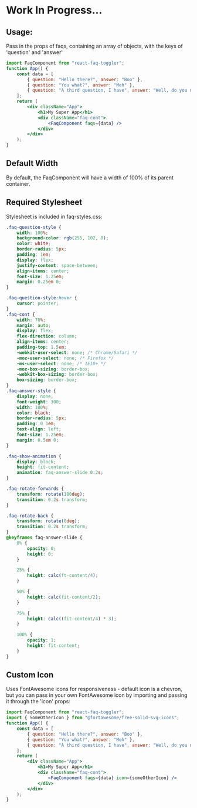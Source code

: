 # Work In Progress...

## Usage:

Pass in the props of faqs, containing an array of objects, with the keys of 'question' and 'answer'

```jsx
import FaqComponent from "react-faq-toggler";
function App() {
    const data = [
        { question: "Hello there?", answer: "Boo" },
        { question: "You what?", answer: "Meh" },
        { question: "A third question, I have", answer: "Well, do you now!" },
    ];
    return (
        <div className="App">
            <h1>My Super App</h1>
            <div className="faq-cont">
                <FaqComponent faqs={data} />
            </div>
        </div>
    );
}
```

## Default Width

By default, the FaqComponent will have a width of 100% of its parent container.

## Required Stylesheet

Stylesheet is included in faq-styles.css:

```css
.faq-question-style {
    width: 100%;
    background-color: rgb(255, 102, 0);
    color: white;
    border-radius: 5px;
    padding: 1em;
    display: flex;
    justify-content: space-between;
    align-items: center;
    font-size: 1.25em;
    margin: 0.25em 0;
}

.faq-question-style:hover {
    cursor: pointer;
}
.faq-cont {
    width: 70%;
    margin: auto;
    display: flex;
    flex-direction: column;
    align-items: center;
    padding-top: 1.5em;
    -webkit-user-select: none; /* Chrome/Safari */
    -moz-user-select: none; /* Firefox */
    -ms-user-select: none; /* IE10+ */
    -moz-box-sizing: border-box;
    -webkit-box-sizing: border-box;
    box-sizing: border-box;
}
.faq-answer-style {
    display: none;
    font-weight: 300;
    width: 100%;
    color: black;
    border-radius: 5px;
    padding: 0 1em;
    text-align: left;
    font-size: 1.25em;
    margin: 0.5em 0;
}

.faq-show-animation {
    display: block;
    height: fit-content;
    animation: faq-answer-slide 0.2s;
}

.faq-rotate-forwards {
    transform: rotate(180deg);
    transition: 0.2s transform;
}

.faq-rotate-back {
    transform: rotate(0deg);
    transition: 0.2s transform;
}
@keyframes faq-answer-slide {
    0% {
        opacity: 0;
        height: 0;
    }

    25% {
        height: calc(ft-content/4);
    }

    50% {
        height: calc(fit-content/2);
    }

    75% {
        height: calc((fit-content/4) * 3);
    }

    100% {
        opacity: 1;
        height: fit-content;
    }
}
```

## Custom Icon

Uses FontAwesome icons for responsiveness - default icon is a chevron, but you can pass in your own FontAwesome icon by importing and passing it through the 'icon' props:

```jsx
import FaqComponent from "react-faq-toggler";
import { SomeOtherIcon } from "@fortawesome/free-solid-svg-icons";
function App() {
    const data = [
        { question: "Hello there?", answer: "Boo" },
        { question: "You what?", answer: "Meh" },
        { question: "A third question, I have", answer: "Well, do you now!" },
    ];
    return (
        <div className="App">
            <h1>My Super App</h1>
            <div className="faq-cont">
                <FaqComponent faqs={data} icon={someOtherIcon} />
            </div>
        </div>
    );
}
```
